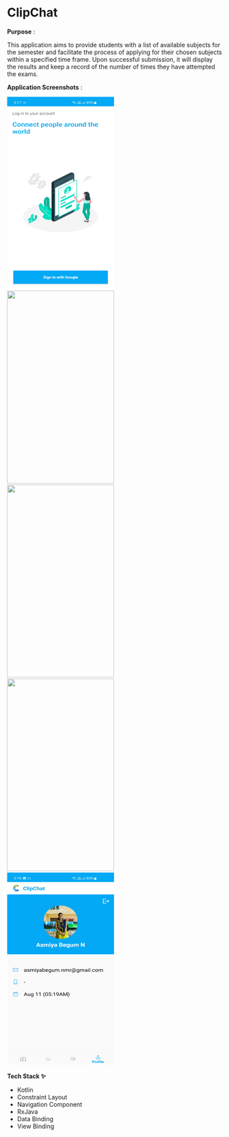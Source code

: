 # ClipChat

**Purpose** : 

This application aims to provide students with a list of available subjects for the semester and facilitate the process of applying for their chosen subjects within a specified time frame. Upon successful submission, it will display the results and keep a record of the number of times they have attempted the exams.

**Application Screenshots** :

<img width="250" height="450" src="https://github.com/AsmiyaBegum/ClipChat/blob/main/ApplicationGIF/login_screen.jpg"> &nbsp;&nbsp;&nbsp;&nbsp;&nbsp; &nbsp;&nbsp;&nbsp;&nbsp;&nbsp; <img width="250" height="450" src="https://github.com/AsmiyaBegum/ClipChat/blob/main/ApplicationGIF/catgory_screen.gif">&nbsp;&nbsp;&nbsp;&nbsp;&nbsp; &nbsp;&nbsp;&nbsp;&nbsp;&nbsp; <img width="250" height="450" src="https://github.com/AsmiyaBegum/ClipChat/blob/main/ApplicationGIF/github_screen.gif">&nbsp;&nbsp;&nbsp;&nbsp;&nbsp; &nbsp;&nbsp;&nbsp;&nbsp;&nbsp;&nbsp;&nbsp;&nbsp;&nbsp;&nbsp;&nbsp;&nbsp;&nbsp;&nbsp;&nbsp; &nbsp;&nbsp;&nbsp;&nbsp;&nbsp; &nbsp;&nbsp;&nbsp;&nbsp;&nbsp;&nbsp;&nbsp;&nbsp;&nbsp;&nbsp; &nbsp;&nbsp;&nbsp;&nbsp;&nbsp; <img width="250" height="450" src="https://github.com/AsmiyaBegum/ClipChat/blob/main/ApplicationGIF/chat_screen.gif">&nbsp;&nbsp;&nbsp;&nbsp;&nbsp; &nbsp;&nbsp;&nbsp;&nbsp;&nbsp; <img width="250" height="450" src="https://github.com/AsmiyaBegum/ClipChat/blob/main/ApplicationGIF/profile_screen.jpg">

**Tech Stack ✨**

  - Kotlin
  - Constraint Layout
  - Navigation Component
  - RxJava
  - Data Binding
  - View Binding
